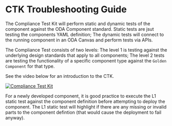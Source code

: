 # CTK Troubleshooting Guide

The Compliance Test Kit will perform static and dynamic tests of the component against the ODA Component standard. Static tests are jsut testing the components YAML definition; The dynamic tests will connect to the running component in an ODA Canvas and perform tests via APIs.

The Compliance Test consists of two levels: The level 1 is testing against the underlying design standards that apply to all components; The level 2 tests are testing the functionality of a specific component type against the `Golden Component` for that type.

See the video below for an introduction to the CTK.

 [![Compliance Test Kit](https://img.youtube.com/vi/RyTGzc4pv64/0.jpg)](https://www.youtube.com/watch?v=RyTGzc4pv64)


For a newly developed component, it is good practice to execute the L1 static test against the component definition before attempting to deploy the component. The L1 static test will highlight if there are any missing or invalid parts to the component defintion (that would cause the deployment to fail anyway).